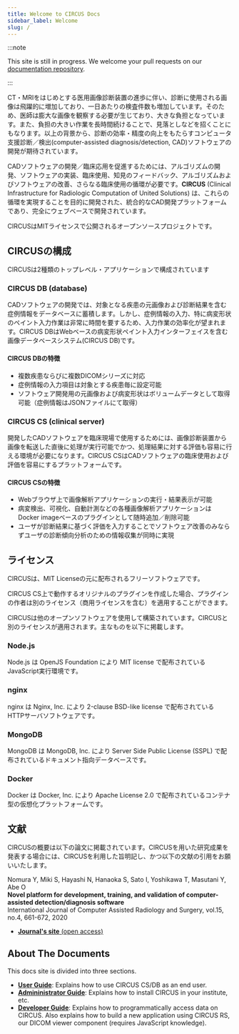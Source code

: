 ```yaml
---
title: Welcome to CIRCUS Docs
sidebar_label: Welcome
slug: /
---
```


:::note

This site is still in progress. We welcome your pull requests on our [documentation repository](https://github.com/utrad-ical/circus-docs).

:::

CT・MRIをはじめとする医用画像診断装置の進歩に伴い、診断に使用される画像は飛躍的に増加しており、一日あたりの検査件数も増加しています。そのため、医師は膨大な画像を観察する必要が生じており、大きな負担となっています。また、負担の大きい作業を長時間続けることで、見落としなどを招くことにもなります。以上の背景から、診断の効率・精度の向上をもたらすコンピュータ支援診断／検出(computer-assisted diagnosis/detection, CAD)ソフトウェアの開発が期待されています。

CADソフトウェアの開発／臨床応用を促進するためには、アルゴリズムの開発、ソフトウェアの実装、臨床使用、知見のフィードバック、アルゴリズムおよびソフトウェアの改善、さらなる臨床使用の循環が必要です。**CIRCUS** (Clinical Infrastructure for Radiologic Computation of United Solutions) は、これらの循環を実現することを目的に開発された、統合的なCAD開発プラットフォームであり、完全にウェブベースで開発されています。

CIRCUSはMITライセンスで公開されるオープンソースプロジェクトです。


## CIRCUSの構成

CIRCUSは2種類のトップレベル・アプリケーションで構成されています

### CIRCUS DB (database)

CADソフトウェアの開発では、対象となる疾患の元画像および診断結果を含む症例情報をデータベースに蓄積します。しかし、症例情報の入力、特に病変形状のペイント入力作業は非常に時間を要するため、入力作業の効率化が望まれます。CIRCUS DBはWebベースの病変形状ペイント入力インターフェイスを含む画像データベースシステム(CIRCUS DB)です。

#### CIRCUS DBの特徴

- 複数疾患ならびに複数DICOMシリーズに対応
- 症例情報の入力項目は対象とする疾患毎に設定可能
- ソフトウェア開発用の元画像および病変形状はボリュームデータとして取得可能（症例情報はJSONファイルにて取得）

### CIRCUS CS (clinical server)

開発したCADソフトウェアを臨床現場で使用するためには、画像診断装置から画像を転送した直後に処理が実行可能でかつ、処理結果に対する評価も容易に行える環境が必要になります。CIRCUS CSはCADソフトウェアの臨床使用および評価を容易にするプラットフォームです。

#### CIRCUS CSの特徴
 
- Webブラウザ上で画像解析アプリケーションの実行・結果表示が可能
- 病変検出、可視化、自動計測などの各種画像解析アプリケーションはDocker imageベースのプラグインとして随時追加／削除可能
- ユーザが診断結果に基づく評価を入力することでソフトウェア改善のみならずユーザの診断傾向分析のための情報収集が同時に実現


## ライセンス

CIRCUSは、MIT Licenseの元に配布されるフリーソフトウェアです。

CIRCUS CS上で動作するオリジナルのプラグインを作成した場合、プラグインの作者は別のライセンス（商用ライセンスを含む）を適用することができます。

CIRCUSは他のオープンソフトウェアを使用して構築されています。CIRCUSと別のライセンスが適用されます。主なものを以下に掲載します。

### Node.js

Node.js は OpenJS Foundation により MIT license で配布されている JavaScript実行環境です。

### nginx

nginx は Nginx, Inc. により 2-clause BSD-like license で配布されている HTTPサーバソフトウェアです。

### MongoDB

MongoDB は MongoDB, Inc. により Server Side Public License (SSPL) で配布されているドキュメント指向データベースです。

### Docker

Docker は  Docker, Inc. により Apache License 2.0 で配布されているコンテナ型の仮想化プラットフォームです。


## 文献

CIRCUSの概要は以下の論文に掲載されています。CIRCUSを用いた研究成果を発表する場合には、CIRCUSを利用した旨明記し、かつ以下の文献の引用をお願いいたします。

Nomura Y, Miki S, Hayashi N, Hanaoka S, Sato I, Yoshikawa T, Masutani Y, Abe O<br />
**Novel platform for development, training, and validation of computer-assisted detection/diagnosis software**<br />
International Journal of Computer Assisted Radiology and Surgery, vol.15, no.4, 661-672, 2020

- [**Journal's site** (open access)](https://rdcu.be/b2OLL)

## About The Documents

This docs site is divided into three sections.

- **[User Guide](users/login)**: Explains how to use CIRCUS CS/DB as an end user.
- **[Admininistrator Guide](admin/installation)**: Explains how to install CIRCUS in your institute, etc.
- **[Developer Guide](api-intro)**: Explains how to programmatically access data on CIRCUS. Also explains how to build a new application using CIRCUS RS, our DICOM viewer component (requires JavaScript knowledge).
